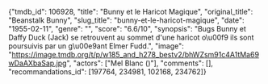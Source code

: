 {"tmdb_id": 106928, "title": "Bunny et le Haricot Magique", "original_title": "Beanstalk Bunny", "slug_title": "bunny-et-le-haricot-magique", "date": "1955-02-11", "genre": "", "score": "6.6/10", "synopsis": "Bugs Bunny et Daffy Duck (Jack) se retrouvent au sommet d'une haricot o\u00f9 ils sont poursuivis par un g\u00e9ant Elmer Fudd.", "image": "https://image.tmdb.org/t/p/w185_and_h278_bestv2/bhWZsm91c4A1tMa69wDaAXbaSap.jpg", "actors": ["Mel Blanc ()"], "comments": [], "recommandations_id": [197764, 234981, 102168, 234762]}